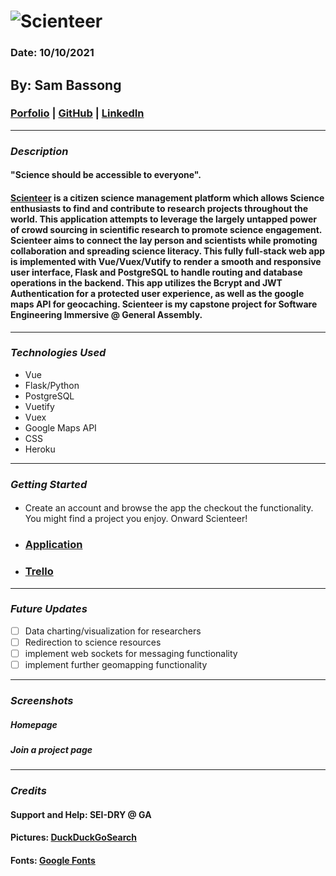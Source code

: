 # ![Scienteer](https://i.imgur.com/fOsxALq.png)

### Date: 10/10/2021

## By: Sam Bassong

###  [Porfolio]() | [GitHub](https://github.com/sbassong) | [LinkedIn](https://www.linkedin.com/in/sambassong/)
***

### ***Description***
#### "Science should be accessible to everyone". 

####  [Scienteer]() is a citizen science management platform which allows Science enthusiasts to find and contribute to research projects throughout the world. This application attempts to leverage the largely untapped power of crowd sourcing in scientific research to promote science engagement. Scienteer aims to connect the lay person and scientists while promoting collaboration and spreading science literacy. This fully full-stack web app is implemented with Vue/Vuex/Vutify to render a smooth and responsive user interface, Flask and PostgreSQL to handle routing and database operations in the backend. This app utilizes the Bcrypt and JWT Authentication for a protected user experience, as well as the google maps API for geocaching. Scienteer is my capstone project for Software Engineering Immersive @ General Assembly.

 
***

### ***Technologies Used***
* Vue
* Flask/Python
* PostgreSQL
* Vuetify
* Vuex
* Google Maps API
* CSS
* Heroku
***

### ***Getting Started***

#### 
* Create an account and browse the app the checkout the functionality. You might find a project you enjoy. Onward Scienteer!
* ###  [Application]() 
* ###  [Trello](https://trello.com/b/hLZpY931/scienteer) 
***

### ***Future Updates***

- [ ] Data charting/visualization for researchers
- [ ] Redirection to science resources
- [ ] implement web sockets for messaging functionality
- [ ] implement further geomapping functionality

***

### ***Screenshots***

##### Homepage
<!-- ![Homepage]() -->

##### Join a project page
<!-- ![Page]() -->

##### 
<!-- ![Page]() -->
***

### ***Credits***
#### Support and Help: SEI-DRY @ GA
#### Pictures: [DuckDuckGoSearch](https://duckduckgo.com)
#### Fonts: [Google Fonts](https://fonts.google.com/)

